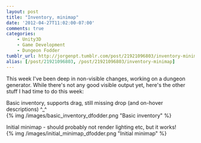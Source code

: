 ```yaml
---
layout: post
title: "Inventory, minimap"
date: '2012-04-27T11:02:00-07:00'
comments: true
categories:
    - Unity3D
    - Game Development
    - Dungeon Fodder
tumblr_url: http://jorgenpt.tumblr.com/post/21921096803/inventory-minimap
alias: [/post/21921096803, /post/21921096803/inventory-minimap]
---
```


This week I've been deep in non-visible changes, working on a dungeon generator. While there's not any good visible output yet, here's the other stuff I had time to do this week:

Basic inventory, supports drag, still missing drop (and on-hover descriptions) ^\_^  
{% img /images/basic_inventory_dfodder.png "Basic inventory" %}


Initial minimap - should probably not render lighting etc, but it works!  
{% img /images/initial_minimap_dfodder.png "Initial minimap" %}
